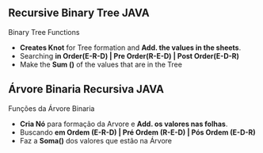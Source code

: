 ## Recursive Binary Tree JAVA
Binary Tree Functions
- **Creates Knot** for Tree formation and **Add. the values in the sheets**.
- Searching **in Order(E-R-D) | Pre Order(R-E-D) | Post Order(E-D-R)**
- Make the **Sum ()** of the values that are in the Tree


## Árvore Binaria Recursiva JAVA
Funções da Árvore Binaria
- **Cria Nó** para formação da Arvore e **Add. os valores nas folhas**.
- Buscando **em Ordem (E-R-D) | Pré Ordem (R-E-D) | Pós Ordem (E-D-R)**
- Faz a **Soma()** dos valores que estão na Árvore
